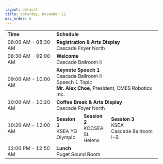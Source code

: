 ```yaml
---
layout: default
title: Saturday, November 12
nav_order: 8
---
```


<table>
  <tr>
    <td><b>Time</b></td>
    <td colspan="3"><b>Schedule</b></td>

  </tr>
  <tr>
    <td>08:00 AM - 08:30 AM</td>
    <td colspan="3">
        <b>Registration & Arts Display</b>
        <br>
        Cascade Foyer North
    </td>
  </tr>
  <tr>
    <td>08:30 AM - 09:00 AM</td>
    <td colspan="3">
        <b>Welcome</b>
        <br>
        Cascade Ballroom II
    </td>
  </tr>
  <tr>
    <td>09:00 AM - 10:00 AM</td>
    <td colspan="3">
        <b>Keynote Speech 1</b>
        <br>
        Cascade Ballroom II
        <br>
        Speech 1 Topic
        <br>
        <b>Mr. Alex Choe</b>, President, CMES Robotics Inc.
    </td>
  </tr>
  <tr>
    <td>10:00 AM - 10:20 AM</td>
    <td colspan="3">
        <b>Coffee Break & Arts Display</b>
        <br>
        Cascade Foyer North
    </td>
  </tr>
  <tr>
    <td>10:20 AM - 12:00 AM</td>
    <td>
        <b>Session 1</b>
        <br>
        KSEA YG
        <br>
        Olympic
    </td>
    <td>
        <b>Session 2</b>
        <br>
        KOCSEA
        <br>
        St. Helens
    </td>
    <td>
        <b>Session 3</b>
        <br>
        KSEA
        <br>
        Cascade Ballroom I-B
    </td>
  </tr>
  <tr>
    <td>12:00 PM - 12:50 AM</td>
    <td colspan="3">
        <b>Lunch</b>
        <br>
        Puget Sound Room
    </td>
  </tr>
</table>